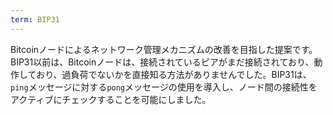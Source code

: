 ```yaml
---
term: BIP31
---
```


Bitcoinノードによるネットワーク管理メカニズムの改善を目指した提案です。BIP31以前は、Bitcoinノードは、接続されているピアがまだ接続されており、動作しており、過負荷でないかを直接知る方法がありませんでした。BIP31は、`ping`メッセージに対する`pong`メッセージの使用を導入し、ノード間の接続性をアクティブにチェックすることを可能にしました。